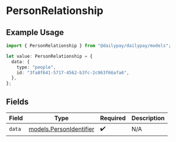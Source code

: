 # PersonRelationship

## Example Usage

```typescript
import { PersonRelationship } from "@dailypay/dailypay/models";

let value: PersonRelationship = {
  data: {
    type: "people",
    id: "3fa8f641-5717-4562-b3fc-2c963f66afa6",
  },
};
```

## Fields

| Field                                                    | Type                                                     | Required                                                 | Description                                              |
| -------------------------------------------------------- | -------------------------------------------------------- | -------------------------------------------------------- | -------------------------------------------------------- |
| `data`                                                   | [models.PersonIdentifier](../models/personidentifier.md) | :heavy_check_mark:                                       | N/A                                                      |